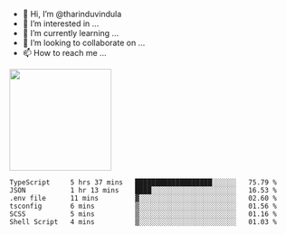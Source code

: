 - 👋 Hi, I’m @tharinduvindula
- 👀 I’m interested in ...
- 🌱 I’m currently learning ...
- 💞️ I’m looking to collaborate on ...
- 📫 How to reach me ...

<!---
tharinduvindula/tharinduvindula is a ✨ special ✨ repository because its `README.md` (this file) appears on your GitHub profile.
You can click the Preview link to take a look at your changes.
--->

<img height="180em" src="https://github-readme-stats.vercel.app/api?username=tharinduvindula&show_icons=true&hide_border=false&&count_private=true&include_all_commits=true" />


<!--START_SECTION:waka-->

```text
TypeScript     5 hrs 37 mins   ███████████████████░░░░░░   75.79 %
JSON           1 hr 13 mins    ████░░░░░░░░░░░░░░░░░░░░░   16.53 %
.env file      11 mins         ▓░░░░░░░░░░░░░░░░░░░░░░░░   02.60 %
tsconfig       6 mins          ▒░░░░░░░░░░░░░░░░░░░░░░░░   01.56 %
SCSS           5 mins          ▒░░░░░░░░░░░░░░░░░░░░░░░░   01.16 %
Shell Script   4 mins          ▒░░░░░░░░░░░░░░░░░░░░░░░░   01.03 %
```

<!--END_SECTION:waka-->
